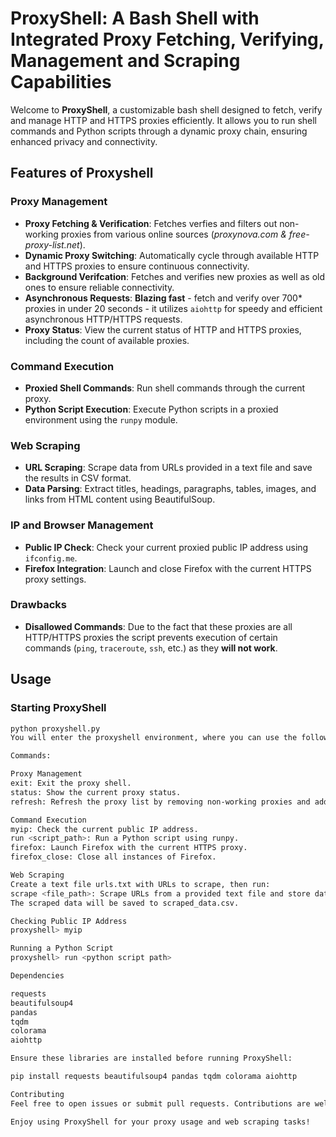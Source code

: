 # ProxyShell: A Bash Shell with Integrated Proxy Fetching, Verifying, Management and Scraping Capabilities

Welcome to **ProxyShell**, a customizable bash shell designed to fetch, verify and manage HTTP and HTTPS proxies efficiently. It allows you to run shell commands and Python scripts through a dynamic proxy chain, ensuring enhanced privacy and connectivity.

## Features of Proxyshell

### Proxy Management
- **Proxy Fetching & Verification**: Fetches verfies and filters out non-working proxies from various online sources (*proxynova.com & free-proxy-list.net*).
- **Dynamic Proxy Switching**: Automatically cycle through available HTTP and HTTPS proxies to ensure continuous connectivity.
- **Background Verifcation**: Fetches and verifies new proxies as well as old ones to ensure reliable connectivity.
- **Asynchronous Requests**: **Blazing fast** - fetch and verify over 700* proxies in under 20 seconds - it utilizes `aiohttp` for speedy and efficient asynchronous HTTP/HTTPS requests.
- **Proxy Status**: View the current status of HTTP and HTTPS proxies, including the count of available proxies.

### Command Execution
- **Proxied Shell Commands**: Run shell commands through the current proxy.
- **Python Script Execution**: Execute Python scripts in a proxied environment using the `runpy` module.

### Web Scraping
- **URL Scraping**: Scrape data from URLs provided in a text file and save the results in CSV format.
- **Data Parsing**: Extract titles, headings, paragraphs, tables, images, and links from HTML content using BeautifulSoup.

### IP and Browser Management
- **Public IP Check**: Check your current proxied public IP address using `ifconfig.me`.
- **Firefox Integration**: Launch and close Firefox with the current HTTPS proxy settings.

### Drawbacks
- **Disallowed Commands**: Due to the fact that these proxies are all HTTP/HTTPS proxies the script prevents execution of certain commands (`ping`, `traceroute`, `ssh`, etc.) as they **will not work**.

## Usage

### Starting ProxyShell
```bash
python proxyshell.py
You will enter the proxyshell environment, where you can use the following commands after it automatically fetches and verifies proxies.

Commands:

Proxy Management
exit: Exit the proxy shell.
status: Show the current proxy status.
refresh: Refresh the proxy list by removing non-working proxies and adding new ones.

Command Execution
myip: Check the current public IP address.
run <script_path>: Run a Python script using runpy.
firefox: Launch Firefox with the current HTTPS proxy.
firefox_close: Close all instances of Firefox.

Web Scraping
Create a text file urls.txt with URLs to scrape, then run:
scrape <file_path>: Scrape URLs from a provided text file and store data in CSV format:
The scraped data will be saved to scraped_data.csv.

Checking Public IP Address
proxyshell> myip

Running a Python Script
proxyshell> run <python script path>

Dependencies

requests
beautifulsoup4
pandas
tqdm
colorama
aiohttp

Ensure these libraries are installed before running ProxyShell:

pip install requests beautifulsoup4 pandas tqdm colorama aiohttp

Contributing
Feel free to open issues or submit pull requests. Contributions are welcome!

Enjoy using ProxyShell for your proxy usage and web scraping tasks!
